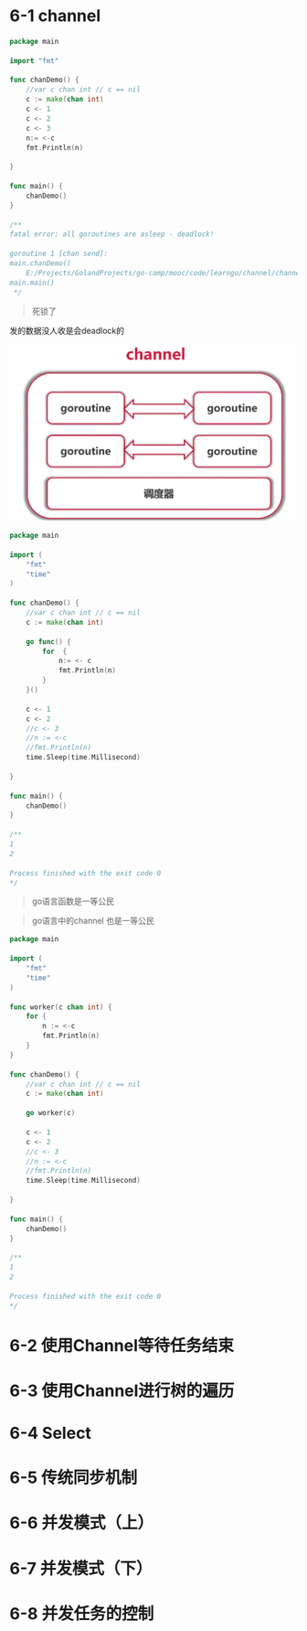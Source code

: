 


# 6-1 channel

```go
package main

import "fmt"

func chanDemo() {
	//var c chan int // c == nil
	c := make(chan int)
	c <- 1
	c <- 2
	c <- 3
	n:= <-c
	fmt.Println(n)

}

func main() {
	chanDemo()
}

/**
fatal error: all goroutines are asleep - deadlock!

goroutine 1 [chan send]:
main.chanDemo()
	E:/Projects/GolandProjects/go-camp/mooc/code/learngo/channel/channel.go:8 +0x37
main.main()
 */
```



> 死锁了

发的数据没人收是会deadlock的

![1635301183810](README/1635301183810.png)



```go
package main

import (
	"fmt"
	"time"
)

func chanDemo() {
	//var c chan int // c == nil
	c := make(chan int)

	go func() {
		for  {
			n:= <- c
			fmt.Println(n)
		}
	}()

	c <- 1
	c <- 2
	//c <- 3
	//n := <-c
	//fmt.Println(n)
	time.Sleep(time.Millisecond)

}

func main() {
	chanDemo()
}

/**
1
2

Process finished with the exit code 0
*/

```





> go语言函数是一等公民

> go语言中的channel 也是一等公民



```go
package main

import (
	"fmt"
	"time"
)

func worker(c chan int) {
	for {
		n := <-c
		fmt.Println(n)
	}
}

func chanDemo() {
	//var c chan int // c == nil
	c := make(chan int)

	go worker(c)

	c <- 1
	c <- 2
	//c <- 3
	//n := <-c
	//fmt.Println(n)
	time.Sleep(time.Millisecond)

}

func main() {
	chanDemo()
}

/**
1
2

Process finished with the exit code 0
*/

```



# 6-2 使用Channel等待任务结束



# 6-3 使用Channel进行树的遍历



# 6-4 Select



# 6-5 传统同步机制



# 6-6 并发模式（上）



# 6-7 并发模式（下）



# 6-8 并发任务的控制